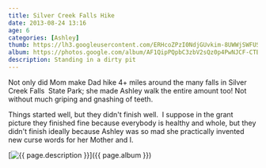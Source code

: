 ```yaml
---
title: Silver Creek Falls Hike
date: 2013-08-24 13:16
age: 6
categories: [Ashley]
thumb: https://lh3.googleusercontent.com/ERHcoZPzI0NdjGUvkim-8UWWjSWFUSEGfoa5b-h_Fs7TyRXBWK1wGoMyKQC5l1bwIlxjc5vW075PQoGzIUvGO1BJi2Yq7Eo-Jg_LC5c0Brk2LboGlmkEyOcTEMiCxyFxkPUu1EZcJzIwclRSY5Q0aSf-Qq39YadLmoXn3WQvAPW38H0H_nfw5YTUVNsOEUgbuCXwVwlZw2eivzTjV_p4U-Mo0fEsDoRvc6KS3ASPmzEYIzTfwfEuGlmsi8lofpqh662Vm0NOgrHyK1Fl59X6syc1CiEScYoZv3EZAKuBtjwEQ1064CnWC5FCgAcYTzDfgzJVmn3Y63YI-giQe8lAVXnkppnz-Eu27Qu_zXJpExWT0A_NduSSw5bdSlnh7Uli8T6UnEIjpRYFovXIL2cgkSsQ8ucT1Ht-QeAjAp3FwfGBobKFOijYLg5ValJoUgTHuh8RAQXd2aZ__KYykDpoUXi142c4E6d17rQSjBSWikniKriaLPwH-DBYT9qAjD3UDiEkMwiiCXvcTWk4qO40LdB7EtA92iwwikQEX_Pb9lzmzADK2mOkiFRS7d9kWEXzrmGXFK91rwP31xTTRIPGlopXtJPCDg9BNSWDwYuW1EhsGuRAXIvhs1Uy9TYFed2Q7x8GlxGqSEMO4dmc6VR1vBEm=w1698-h1273-no
album: https://photos.google.com/album/AF1QipPQpbC3zbV2sQz0p4PwNJCF-CTBDxS8TskiJA9X
description: Standing in a dirty pit
---
```

Not only did Mom make Dad hike 4+ miles around the many falls in Silver Creek Falls  State Park; she made Ashley walk the entire amount too! Not without much griping and gnashing of teeth.

Things started well, but they didn't finish well.  I suppose in the grant picture they finished fine because everybody is healthy and whole, but they didn't finish ideally because Ashley was so mad she practically invented new curse words for her Mother and I.

[<img src="{{ page.thumb }}" alt="{{ page.description }}" class="wyseguys-album"/>]({{ page.album }})